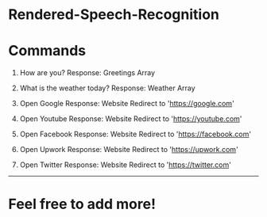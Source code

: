 # Rendered-Speech-Recognition
# Commands
1. How are you?
Response: Greetings Array

2. What is the weather today?
Response: Weather Array

3. Open Google
Response: Website Redirect to 'https://google.com'

4. Open Youtube
Response: Website Redirect to 'https://youtube.com'

5. Open Facebook
Response: Website Redirect to 'https://facebook.com'

6. Open Upwork
Response: Website Redirect to 'https://upwork.com'

7. Open Twitter
Response: Website Redirect to 'https://twitter.com'

___

# Feel free to add more!
